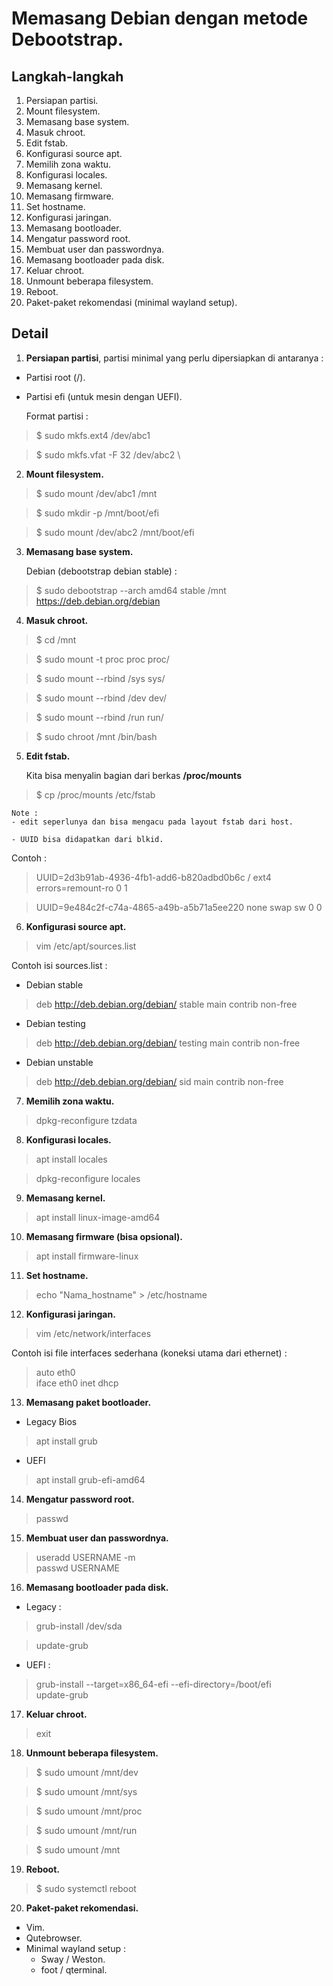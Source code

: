 # **Memasang Debian dengan metode Debootstrap**.

## **Langkah-langkah**

1. Persiapan partisi.
2. Mount filesystem.
3. Memasang base system.
4. Masuk chroot.
5. Edit fstab.
6. Konfigurasi source apt.
7. Memilih zona waktu.
8. Konfigurasi locales.
9. Memasang kernel.
10. Memasang firmware.
11. Set hostname.
12. Konfigurasi jaringan.
13. Memasang bootloader.
14. Mengatur password root.
15. Membuat user dan passwordnya.
16. Memasang bootloader pada disk.
17. Keluar chroot.
18. Unmount beberapa filesystem.
19. Reboot.
20. Paket-paket rekomendasi (minimal wayland setup).

## **Detail**

1. **Persiapan partisi**, partisi minimal yang perlu dipersiapkan di antaranya :

- 	Partisi root (/).

- 	Partisi efi (untuk mesin dengan UEFI).
 
	Format partisi :

> $ sudo mkfs.ext4 /dev/abc1

> $ sudo mkfs.vfat -F 32 /dev/abc2 \

2. **Mount filesystem.**

> $ sudo mount /dev/abc1 /mnt

> $ sudo mkdir -p /mnt/boot/efi

> $ sudo mount /dev/abc2 /mnt/boot/efi 

3. **Memasang base system.**

	Debian (debootstrap debian stable) :
	
> $ sudo debootstrap --arch amd64 stable /mnt https://deb.debian.org/debian



4. **Masuk chroot.**

> $ cd /mnt  

> $ sudo mount -t proc proc proc/

> $ sudo mount --rbind /sys sys/

> $ sudo mount --rbind /dev dev/

> $ sudo mount --rbind /run run/

> $ sudo chroot /mnt /bin/bash



5. **Edit fstab.**

	Kita bisa menyalin bagian dari berkas **/proc/mounts**

> $ cp /proc/mounts /etc/fstab

	Note :
	- edit seperlunya dan bisa mengacu pada layout fstab dari host.

	- UUID bisa didapatkan dari blkid.

Contoh :


> UUID=2d3b91ab-4936-4fb1-add6-b820adbd0b6c /               ext4    errors=remount-ro 0 1

> UUID=9e484c2f-c74a-4865-a49b-a5b71a5ee220 none            swap    sw              0       0



6. **Konfigurasi source apt.**

> vim /etc/apt/sources.list

Contoh isi sources.list :

- Debian stable
> deb http://deb.debian.org/debian/ stable main contrib non-free

- Debian testing
> deb http://deb.debian.org/debian/ testing main contrib non-free

- Debian unstable
> deb http://deb.debian.org/debian/ sid main contrib non-free



7. **Memilih zona waktu.**

> dpkg-reconfigure tzdata



8. **Konfigurasi locales.**

> apt install locales

> dpkg-reconfigure locales 



9. **Memasang kernel.**

> apt install linux-image-amd64



10. **Memasang firmware (bisa opsional).**

> apt install firmware-linux



11. **Set hostname.**

> echo "Nama_hostname" > /etc/hostname



12. **Konfigurasi jaringan.**

> vim /etc/network/interfaces 

Contoh isi file interfaces sederhana (koneksi utama dari ethernet) :

> auto eth0 \
iface eth0 inet dhcp



13. **Memasang paket bootloader.**
	
- Legacy Bios

>apt install grub

- UEFI

>apt install grub-efi-amd64 



14. **Mengatur password root.**

> passwd 



15. **Membuat user dan passwordnya.**

> useradd USERNAME -m \
> passwd USERNAME



16. **Memasang bootloader pada disk.**

- Legacy :

> grub-install /dev/sda 

> update-grub

- UEFI :

> grub-install --target=x86_64-efi --efi-directory=/boot/efi \
update-grub



17. **Keluar chroot.**

> exit



18. **Unmount beberapa filesystem.**

> $ sudo umount /mnt/dev 

> $ sudo umount /mnt/sys 

> $ sudo umount /mnt/proc

> $ sudo umount /mnt/run 

> $ sudo umount /mnt 



19. **Reboot.**

> $ sudo systemctl reboot



20. **Paket-paket rekomendasi.**

* Vim.
* Qutebrowser.
* Minimal wayland setup :
	- Sway / Weston.
	- foot / qterminal.


